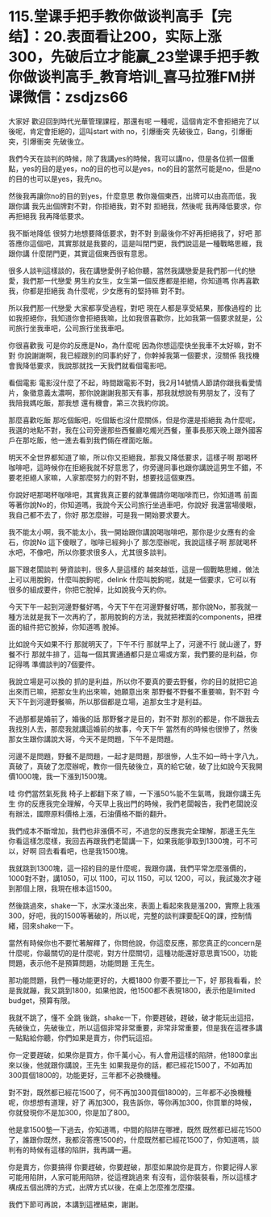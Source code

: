 # 115.堂课手把手教你做谈判高手【完结】：20.表面看让200，实际上涨300，先破后立才能赢_23堂课手把手教你做谈判高手_教育培训_喜马拉雅FM拼课微信：zsdjzs66

大家好 歡迎回到時代光華管理課程，那還有呢 一種呢，這個肯定不會拒絕完了以後呢，肯定會拒絕的，這叫start with no，引爆衝突 先破後立，Bang，引爆衝突，引爆衝突 先破後立。

我們今天在談判的時候，除了我講yes的時候，我可以講no，但是各位抓一個重點，yes的目的是yes，no的目的也可以是yes，no的目的當然可能是no，但是no的目的也可以是yes，我先no。

然後我再讓你no的目的到yes，什麼意思 教你幾個東西，出牌可以由高而低，我跟你講 我先出個牌對不對，你拒絕我，對不對 拒絕我，然後呢 我再降低要求，你再拒絕我 我再降低要求。

我不斷地降低 很努力地想要降低要求，對不對 到最後你不好再拒絕我了，好吧 那答應你這個吧，其實那就是我要的，這是叫閉門更，我們說這是一種戰略思維，我跟你講 什麼閉門更，其實這個東西很有意思。

很多人談判這樣談的，我在講戀愛例子給你聽，當然我講戀愛是我們那一代的戀愛，我們那一代戀愛 男生約女生，女生第一個反應都是拒絕，你知道嗎 你再喜歡我，你都是拒絕我 為什麼呢，少女應有的堅持嘛 對不對。

所以我們那一代戀愛 大家都享受過程，對吧 現在人都是享受結果，那像過程的 比如我拒絕你，我知道你會拒絕我嘛，比如我很喜歡你，比如我第一個要求就是，公司旅行坐我車吧，公司旅行坐我車吧。

你很喜歡我 可是你的反應是No，為什麼呢 因為你想這麼快坐我車不太好嘛，對不對 你說謝謝啊，我已經跟別的同事約好了，你幹掉我第一個要求，沒關係 我找機會我降低要求，我說那就找一天我們就看個電影吧。

看個電影 電影沒什麼了不起，時間跟電影不對，我2月14號情人節請你跟我看愛情片，象徵意義太濃啊，那你說謝謝我那天有事，那我就想說有男朋友了，沒有了 我陪我媽吃飯，那我想 還有機會，第三次我約你說。

那麼喜歡吃飯 那吃個飯吧，吃個飯也沒什麼關係，但是你還是拒絕我 為什麼呢，我選的地點不對，我在公司旁邊那些西餐廳吃燭光西餐，董事長那天晚上跟外國客戶在那吃飯，他一進去看到我們倆在裡面吃飯。

明天不全世界都知道了嘛，所以你又拒絕我，那我又降低要求，這樣子啊 那喝杯咖啡吧，這時候你在拒絕我就不好意思了，你旁邊同事也跟你講說這男生不錯，不要老拒絕人家嘛，人家那麼努力的對不對，想要找這個東西。

你說好吧那喝杯咖啡吧，其實我真正要的就準備請你喝咖啡而已，你知道嗎 前面等著你說No的，你知道嗎，我說今天公司旅行坐過車吧，你說好 我還當場傻眼，我自己都不去了，你好 那怎麼辦，可是我一開始要求要大。

我不能太小啊，我不能太小，我一開始跟你講說喝咖啡吧，那你是少女應有的金石，你說No 這下傻眼了，咖啡已經夠小了 那怎麼辦呢，我說這樣子啊 那就喝杯水吧，不像吧，所以你要求很多人，尤其很多談判。

屬下跟老闆談判 勞資談判，很多人是這樣的 越來越低，這是一個戰略思維，做法上可以用脫鉤，什麼叫脫鉤呢，delink 什麼叫脫鉤呢，就是一個要求，它可以有很多的組成要件，你把它脫掉，比如說我今天約你。

今天下午一起到河邊野餐好嗎，今天下午在河邊野餐好嗎，那你說No，那我就一種方法就是我下一次再約了，那用脫鉤的方法，我就把裡面的components，把裡面的組件把它脫掉，你知道嗎 脫掉。

比如說今天如果不行 那就明天了，下午不行 那就早上了，河邊不行 就山邊了，野餐不行 那就牛排了，這每一個其實通通都只是立場或方案，我們要的是利益，你記得嗎 準備談判的7個要件。

我說立場是可以換的 抓的是利益，所以你不要真的要去野餐，你的目的就把它追出來而已嘛，把那女生約出來嘛，她願意出來 那野餐不野餐不重要嘛，對不對 今天下午到河邊野餐嘛，所以那個都是立場，追那女生才是利益。

不過那都是婚前了，婚後的話 那野餐才是目的，對不對 那別的都是，你不跟我去 我找別人去，那麼我就講這婚前的故事，今天下午 當然有的時候也很慘了，然後那女生跟你講說大哥，今天不是問題，下午不是問題。

河邊不是問題，野餐不是問題，一起才是問題，那很慘，人生不如一時十字八九，真破了，真破了怎麼辦呢，教你一個先破後立，真的給它破，破了比如說今天我開價1000塊，我一下漲到1500塊。

哇 你們當然氣死我 椅子上都翻下來了嘛，一下漲50%能不生氣嗎，我跟你講王先生 你的反應我完全理解，今天早上我出門的時候，我們老闆報告，我們老闆說沒有辦法，國際原料價格上漲，石油價格不斷的翻升。

我們成本不斷增加，我們也非漲價不可，不過您的反應我完全理解，那邊王先生 你看這樣怎麼樣，我回去再跟我們老闆講一下，如果我能爭取到1300塊，可不可以，好啊 回去看看吧，也是我1500塊。

我就跳到1300塊，這一招的目的是什麼呢，我跟你講，我們平常怎麼漲價的，1000對不對，講1050，可以 1100，可以 1150，可以 1200，可以，我試幾次才碰到那個上限，我現在根本這1500。

然後跳過來，shake一下，水深水淺出來，表面上看起來我是漲200，實際上我漲300，好吧，我的1500等著破的，所以呢，完整的談判課要配EQ的課，控制情緒，回來shake一下。

當然有時候你也不要忙著解釋了，你問他說，你這麼反應，那您真正的concern是什麼呢，你最關切的是什麼呢，對方什麼關切，這種功能還好意思賣1500，功能問題，表示他不是預算問題，功能問題 王先生。

那功能問題，我們一種功能更好的，大概1800 你要不要比一下，好 那我看看，於是我就蹦，我又跳到1800，如果他說，他1500都不表現1800，表示他是limited budget，預算有限。

我就不跳了，懂不 全跳 後跳，shake一下，你要趕破，趕破，破才能玩出這招，先破後立，先破後立，所以這個非常非常重要，非常非常重要，但是我在這裡多講一點點給你聽，你們如果是賣方，你們玩這招。

你一定要趕破，如果你是買方，你千萬小心，有人會用這樣的陷阱，他1800拿出來以後，他就跟你講說，王先生 如果我是你的話，都已經花1500了，不如再加300買個1800的，功能更好，三年都不必換機種。

對不對，既然都已經花1500了，何不再加300買個1800的，三年都不必換機種呢，你想想有道理，好了 再加300，我告訴你，等你再加300，你買單的時候，你就發現你不是加300，你是加了800。

他是拿1500墊一下過去，你知道嗎，中間的陷阱在哪裡，既然 既然都已經花1500了，誰跟你既然，我都沒答應1500的，什麼既然都已經花1500了，你知道嗎，談判有的時候有這樣的陷阱，我再講一遍。

你是賣方，你要搞得 你要趕破，你要趕破，那麼如果說你是買方，你要記得人家可能用陷阱，人家可能用陷阱，從這裡跳過來 有沒有，這你裝裝看，所以這樣才構成五個出牌的方式，出牌方式以後，在桌上怎麼推怎麼擋。

我們下節可再說，本講到這裡結束，謝謝。